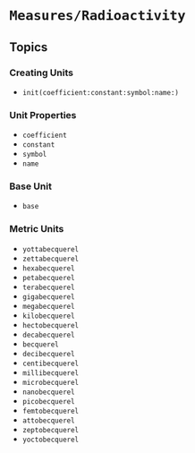 # ``Measures/Radioactivity``

## Topics

### Creating Units

- ``init(coefficient:constant:symbol:name:)``

### Unit Properties

- ``coefficient``
- ``constant``
- ``symbol``
- ``name``

### Base Unit

- ``base``

### Metric Units

- ``yottabecquerel``
- ``zettabecquerel``
- ``hexabecquerel``
- ``petabecquerel``
- ``terabecquerel``
- ``gigabecquerel``
- ``megabecquerel``
- ``kilobecquerel``
- ``hectobecquerel``
- ``decabecquerel``
- ``becquerel``
- ``decibecquerel``
- ``centibecquerel``
- ``millibecquerel``
- ``microbecquerel``
- ``nanobecquerel``
- ``picobecquerel``
- ``femtobecquerel``
- ``attobecquerel``
- ``zeptobecquerel``
- ``yoctobecquerel``
